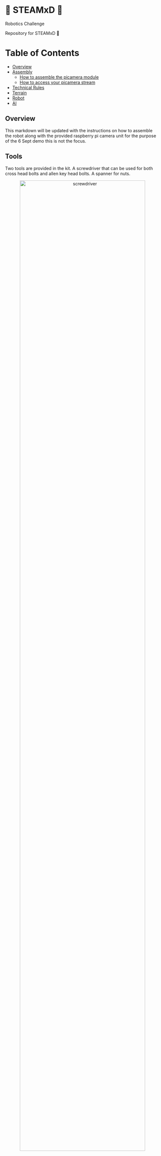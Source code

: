 # :robot: STEAMxD :robot:
Robotics Challenge

Repository for STEAMxD :robot:

# Table of Contents
* [Overview](#chapter1)
* [Assembly](#chapter2)
    * [How to assemble the picamera module](#chapter2-1)
    * [How to access your picamera stream](#chapter2-2)
* [Technical Rules](technical-rules.md)
* [Terrain](terrain.md)
* [Robot](robot.md)
* [AI](ai.md)


## Overview <a id="chapter1"></a>

This markdown will be updated with the instructions on how to assemble the robot along with the provided raspberry pi camera unit for the purpose of the 6 Sept demo this is not the focus.

## Tools

Two tools are provided in the kit. A screwdriver that can be used for both cross head bolts and allen key head bolts. A spanner for nuts. 

<p align="center">
    <img src="/.github/images/tools0001.jpg" width="90%" title='screwdriver' />
</p>

<p align="center">
    <font size="5">Screwdriver</font>
</p>

<p align="center">
    <img src="/.github/images/tools0002.jpg" width="90%" title='screwdriver' />
</p>

<p align="center">
    <font size="5">Spanner</font>
</p>

## Bolts, nuts and etc
<!--- remember to edit the image to the same size using paint using windows ---> 
<p align="center">
    <img src="/.github/images/bolt0001.jpg" width="20%" title='Insert' />
    &nbsp;
    <img src="/.github/images/bolt0002.jpg" width="20%" title='Spacer' />
    &nbsp;
    <img src="/.github/images/bolt0003.jpg" width="20%" title='Brass Spacer' />
    &nbsp;
    <img src="/.github/images/bolt0009.jpg" width="20%" title='M4 Nut Flat' />
    &nbsp;
    <img src="/.github/images/bolt0010.jpg" width="20%" title='M4 Nut w/ext' />
</p>

<p align="center">
    <img src="/.github/images/bolt0004.jpg" width="18%" title='M2.5 x 12mm' />
    &nbsp;
    <img src="/.github/images/bolt0005.jpg" width="18%" title='M4 x 8mm' />
    &nbsp;
    <img src="/.github/images/bolt0006.jpg" width="18%" title='M4 x 10mm' />
    &nbsp;
    <img src="/.github/images/bolt0007.jpg" width="18%" title='M4 x 14mm' />
    &nbsp;
    <img src="/.github/images/bolt0008.jpg" width="18%" title='M4 x 25mm' />
</p>

## Assembly <a id="chapter2"></a>

Follow the instructions of the mBot instruction set from page 19 onwards. After reaching step 15 (page 23) please proceed to skip step 16 and step 17 and complete step 18. Once step 18 is completed please proceed to the next section on [How to assemble the picamera module](#chapter2-1)

### Assembly of mBot ranger and camera module

<p align="center">
    <img src="/.github/images/ranger0001.jpg" width="90%" title='step 1-3' />
</p>

<p align="center">
    <img src="/.github/images/ranger0002.jpg" width="90%" title='step 4-7' />
</p>

<p align="center">
    <img src="/.github/images/ranger0003.jpg" width="90%" title='step 8-11' />
</p>

<p align="center">
    <font size="5">For steps 9 and 10 please replace with the 3D printed battery holder and the provided battery powerbank</font>
</p>

<p align="center">
    <img src="/.github/images/ranger0003-01.jpg" width="35%" title='3D printed battery holder' />
    &nbsp;&nbsp;&nbsp;&nbsp;&nbsp;&nbsp;
    <img src="/.github/images/ranger0003-02.jpg" width="35%" title='Battery powerbank' />
</p>

<p align="center">
    <img src="/.github/images/ranger0004.jpg" width="90%" title='step 12-15' />
</p>

<p align="center">
    <img src="/.github/images/ranger0005.jpg" width="90%" title='step 16-18' />
</p>

<p align="center">
    <img src="/.github/images/ranger0006.jpg" width="90%" title='step 4' />
</p>

<!--- 
To be updated with instructions on how to assemble the esp32cam to the mBot 

When ESP32Cam is powered on, wait for 10-15sec then access the image via the link in [How to access your camera stream](#chapter2-2)

--->



<!---

### How to assemble the picamera module  <a id="chapter2-1"></a>

<p align="center">
    <b>Step 1</b>: Attached the picamera housing to the robot frame
</p>

<p align="center">
    <img src="/.github/images/picam-step1.jpg" width="45%" title='step 1' />
</p>

<p align="center">
    <b>Step 2</b>: Once the picamera is attached to the frame, loop the ribbon cable and insert the ribbon cable into the raspberry pi 4. Follow the steps below to ensure that you've attached the ribbon cable correctly to the raspberry pi 4.
</p>

<p align="center">
    <img src="/.github/images/picam-step2.jpg" width="45%" title='step 2' />
</p>

<p align="center">
    <img src="/.github/images/picam-step3.jpg" width="45%" title='step 3' />
</p>

<p align="center">
    <img src="/.github/images/picam-step4.jpg" width="45%" title='step 4' />
</p>

<p align="center">
    <img src="/.github/images/picam-step5.jpg" width="45%" title='step 5' />
</p>

<p align="center">
    <img src="/.github/images/picam-step6.jpg" width="45%" title='step 6' />
</p>

<p align="center">
    <b>Step 3</b>: Place the raspberry pi 4 into the holder and proceed to mBot instruction set step 16 (page 24)
</p>

<p align="center">
    <img src="/.github/images/picam-step7.jpg" width="45%" title='step 7' />
</p>

<p align="center">
    <b>Step 4</b>: Secure the housing to the robot frame 
</p>

<p align="center">
    <img src="/.github/images/picam-step8.jpg" width="45%" title='step 8' />
</p>

<p align="center">
    <b>Step 5</b>: Place the provided powerbank and power on your raspberry pi 4
</p>

<p align="center">
    <img src="/.github/images/picam-step9.jpg" width="45%" title='step 9' />
</p>

--->

### How to access your camera stream <a id="chapter2-2"></a>

Group 21 (camera1) - [link](http://10.21.135.99:9000) \
Group 22 (camera2) - [link](http://10.21.140.11:9000) \
Group 23 (camera3) - [link]() \
Group 24 (camera4) - [link]() \
Group 25 (camera5) - [link]() \
Group 26 (camera6) - [link]() \
Group 27 (camera7) - [link]() \
Group 28 (camera8) - [link]() \
Group 29 (camera9) - [link]()